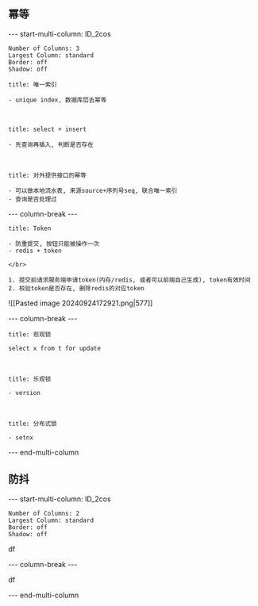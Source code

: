 ## 幂等

--- start-multi-column: ID_2cos
```column-settings
Number of Columns: 3
Largest Column: standard
Border: off
Shadow: off
```

~~~ad-primary
title: 唯一索引

- unique index, 数据库层去幂等
~~~

</br>

~~~ad-one
title: select + insert

- 先查询再插入, 判断是否存在
~~~

</br>

~~~ad-bug
title: 对外提供接口的幂等

- 可以做本地流水表, 来源source+序列号seq, 联合唯一索引
- 查询是否处理过
~~~

--- column-break ---

~~~ad-grey
title: Token

- 防重提交, 按钮只能被操作一次
- redis + token

</br>

1. 提交前请求服务端申请token(内存/redis, 或者可以前端自己生成), token有效时间
2. 校验token是否存在, 删除redis的对应token

~~~
![[Pasted image 20240924172921.png|577]]

--- column-break ---

~~~ad-success
title: 悲观锁

select x from t for update 
~~~

</br>

~~~ad-two
title: 乐观锁

- version
~~~

</br>


~~~ad-danger
title: 分布式锁

- setnx
~~~

--- end-multi-column
## 防抖

--- start-multi-column: ID_2cos
```column-settings
Number of Columns: 2
Largest Column: standard
Border: off
Shadow: off
```

df

--- column-break ---

df

--- end-multi-column
